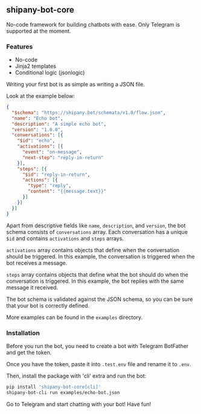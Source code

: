 ## shipany-bot-core

No-code framework for building chatbots with ease. Only Telegram is supported at the moment.

### Features
- No-code
- Jinja2 templates
- Conditional logic (jsonlogic)

Writing your first bot is as simple as writing a JSON file.

Look at the example below:

```json
{
  "$schema": "https://shipany.bot/schemata/v1.0/flow.json",
  "name": "Echo bot",
  "description": "A simple echo bot",
  "version": "1.0.0",
  "conversations": [{
    "$id": "echo",
    "activations": [{
      "event": "on-message",
      "next-step": "reply-in-return"
    }],
    "steps": [{
      "$id": "reply-in-return",
      "actions": [{
        "type": "reply",
        "content": "{{message.text}}"
      }]
    }]
  }]
}
```

Apart from descriptive fields like `name`, `description`, and `version`, the bot schema consists of `conversations` array. Each conversation has a unique `$id` and contains `activations` and `steps` arrays.

`activations` array contains objects that define when the conversation should be triggered. In this example, the conversation is triggered when the bot receives a message.

`steps` array contains objects that define what the bot should do when the conversation is triggered. In this example, the bot replies with the same message it received.

The bot schema is validated against the JSON schema, so you can be sure that your bot is correctly defined.

More examples can be found in the `examples` directory.

### Installation

Before you run the bot, you need to create a bot with Telegram BotFather and get the token.

Once you have the token, paste it into `.test.env` file and rename it to `.env`.

Then, install the package with 'cli' extra and run the bot:
```bash
pip install 'shipany-bot-core[cli]'
shipany-bot-cli run examples/echo-bot.json
```

Go to Telegram and start chatting with your bot! Have fun!
